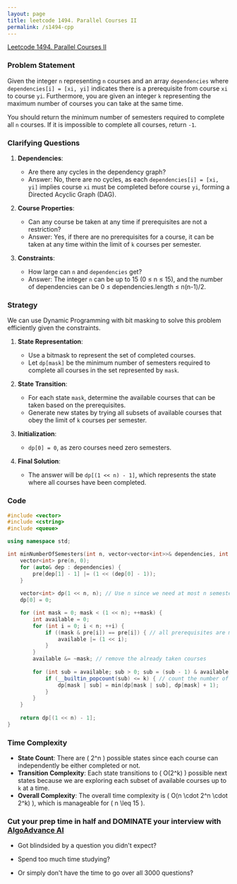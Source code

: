 ```yaml
---
layout: page
title: leetcode 1494. Parallel Courses II
permalink: /s1494-cpp
---
```

[Leetcode 1494. Parallel Courses II](https://algoadvance.github.io/algoadvance/l1494)
### Problem Statement

Given the integer `n` representing `n` courses and an array `dependencies` where `dependencies[i] = [xi, yi]` indicates there is a prerequisite from course `xi` to course `yi`. Furthermore, you are given an integer `k` representing the maximum number of courses you can take at the same time.

You should return the minimum number of semesters required to complete all `n` courses. If it is impossible to complete all courses, return `-1`.

### Clarifying Questions

1. **Dependencies**:
   - Are there any cycles in the dependency graph?
   - Answer: No, there are no cycles, as each `dependencies[i] = [xi, yi]` implies course `xi` must be completed before course `yi`, forming a Directed Acyclic Graph (DAG).

2. **Course Properties**:
   - Can any course be taken at any time if prerequisites are not a restriction?
   - Answer: Yes, if there are no prerequisites for a course, it can be taken at any time within the limit of `k` courses per semester.

3. **Constraints**:
   - How large can `n` and `dependencies` get?
   - Answer: The integer `n` can be up to 15 (0 ≤ n ≤ 15), and the number of dependencies can be 0 ≤ dependencies.length ≤ n(n-1)/2.

### Strategy

We can use Dynamic Programming with bit masking to solve this problem efficiently given the constraints.

1. **State Representation**:
   - Use a bitmask to represent the set of completed courses.
   - Let `dp[mask]` be the minimum number of semesters required to complete all courses in the set represented by `mask`.

2. **State Transition**:
   - For each state `mask`, determine the available courses that can be taken based on the prerequisites.
   - Generate new states by trying all subsets of available courses that obey the limit of `k` courses per semester.

3. **Initialization**:
   - `dp[0] = 0`, as zero courses need zero semesters.

4. **Final Solution**:
   - The answer will be `dp[(1 << n) - 1]`, which represents the state where all courses have been completed.

### Code

```cpp
#include <vector>
#include <cstring>
#include <queue>

using namespace std;

int minNumberOfSemesters(int n, vector<vector<int>>& dependencies, int k) {
    vector<int> pre(n, 0);
    for (auto& dep : dependencies) {
        pre[dep[1] - 1] |= (1 << (dep[0] - 1));
    }
    
    vector<int> dp(1 << n, n); // Use n since we need at most n semesters in the worst case
    dp[0] = 0;

    for (int mask = 0; mask < (1 << n); ++mask) {
        int available = 0;
        for (int i = 0; i < n; ++i) {
            if ((mask & pre[i]) == pre[i]) { // all prerequisites are met
                available |= (1 << i);
            }
        }
        available &= ~mask; // remove the already taken courses
        
        for (int sub = available; sub > 0; sub = (sub - 1) & available) {
            if (__builtin_popcount(sub) <= k) { // count the number of set bits
                dp[mask | sub] = min(dp[mask | sub], dp[mask] + 1);
            }
        }
    }
    
    return dp[(1 << n) - 1];
}
```

### Time Complexity

- **State Count**: There are \( 2^n \) possible states since each course can independently be either completed or not.
- **Transition Complexity**: Each state transitions to \( O(2^k) \) possible next states because we are exploring each subset of available courses up to `k` at a time.
- **Overall Complexity**: The overall time complexity is \( O(n \cdot 2^n \cdot 2^k) \), which is manageable for \( n \leq 15 \).


### Cut your prep time in half and DOMINATE your interview with [AlgoAdvance AI](https://algoAdvance.com)

- Got blindsided by a question you didn't expect?

- Spend too much time studying?

- Or simply don't have the time to go over all 3000 questions?

